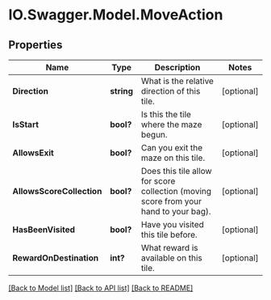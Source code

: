 # IO.Swagger.Model.MoveAction
## Properties

Name | Type | Description | Notes
------------ | ------------- | ------------- | -------------
**Direction** | **string** | What is the relative direction of this tile. | [optional] 
**IsStart** | **bool?** | Is this the tile where the maze begun. | [optional] 
**AllowsExit** | **bool?** | Can you exit the maze on this tile. | [optional] 
**AllowsScoreCollection** | **bool?** | Does this tile allow for score collection (moving score from your hand to your bag). | [optional] 
**HasBeenVisited** | **bool?** | Have you visited this tile before. | [optional] 
**RewardOnDestination** | **int?** | What reward is available on this tile. | [optional] 

[[Back to Model list]](../README.md#documentation-for-models) [[Back to API list]](../README.md#documentation-for-api-endpoints) [[Back to README]](../README.md)

